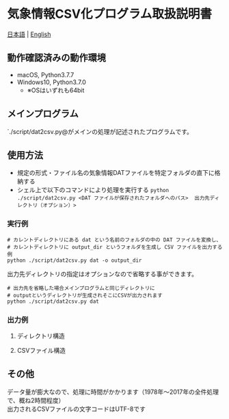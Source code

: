 # 気象情報CSV化プログラム取扱説明書
[日本語](README-ja.md) | [English](./README.md)

## 動作確認済みの動作環境
- macOS, Python3.7.7
- Windows10, Python3.7.0
  - ※OSはいずれも64bit

## メインプログラム
`./script/dat2csv.py@がメインの処理が記述されたプログラムです。

## 使⽤⽅法
- 規定の形式・ファイル名の気象情報DATファイルを特定フォルダの直下に格納する
- シェル上で以下のコマンドにより処理を実⾏する
`python ./script/dat2csv.py <DAT ファイルが保存されたフォルダへのパス>  出⼒先ディレクトリ（オプション）>`

### 実⾏例
```
# カレントディレクトリにある dat という名前のフォルダの中の DAT ファイルを変換し、
# カレントディレクトリに output_dir というフォルダを⽣成し CSV ファイルを出⼒する例
python ./script/dat2csv.py dat -o output_dir
```

出⼒先ディレクトリの指定はオプションなので省略する事ができます。

```
# 出⼒先を省略した場合メインプログラムと同じディレクトリに
# outputというディレクトリが⽣成されそこにCSVが出⼒されます
python ./script/dat2csv.py dat
```

### 出⼒例
1. ディレクトリ構造

2. CSVファイル構造




## その他
データ量が膨⼤なので、処理に時間がかかります（1978年〜2017年の全件処理で、概ね2時間程度）  
出⼒されるCSVファイルの⽂字コードはUTF-8です

